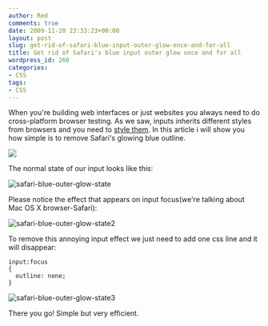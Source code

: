 ```yaml
---
author: Red
comments: true
date: 2009-11-20 23:33:23+00:00
layout: post
slug: get-rid-of-safari-blue-input-outer-glow-once-and-for-all
title: Get rid of Safari's blue input outer glow once and for all
wordpress_id: 260
categories:
- CSS
tags:
- CSS
---
```


When you're building web interfaces or just websites you always need to do cross-platform browser testing. As we saw, inputs inherits different styles from browsers and you need to [style them](http://www.red-team-design.com/style-an-input-button). In this article i will show you how simple is to remove Safari's glowing blue outline.

[![](http://www.red-team-design.com/wp-content/uploads/2009/11/safari-blue-outer-glow.png)](http://www.red-team-design.com/get-rid-of-safari-blue-input-outer-glow-once-and-for-all/)

<!-- more -->

The normal state of our input looks like this:

![safari-blue-outer-glow-state](http://www.red-team-design.com/wp-content/uploads/2009/11/safari-blue-outer-glow-state.png)

Please notice the effect that appears on input focus(we're talking about Mac OS X browser-Safari):

![safari-blue-outer-glow-state2](http://www.red-team-design.com/wp-content/uploads/2009/11/safari-blue-outer-glow-state2.png)

To remove this annoying input effect we just need to add one css line and it will disappear:


    
    
    input:focus
    {
      outline: none;
    }
    



![safari-blue-outer-glow-state3](http://www.red-team-design.com/wp-content/uploads/2009/11/safari-blue-outer-glow-state3.png)

There you go! Simple but very efficient.
